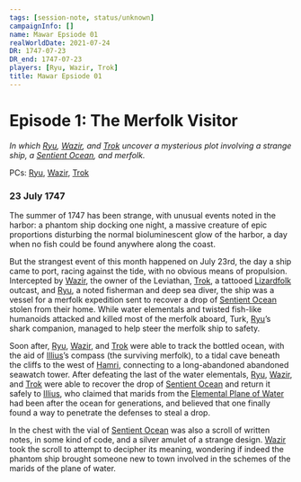```yaml
---
tags: [session-note, status/unknown]
campaignInfo: []
name: Mawar Epsiode 01
realWorldDate: 2021-07-24
DR: 1747-07-23
DR_end: 1747-07-23
players: [Ryu, Wazir, Trok]
title: Mawar Epsiode 01
---
```


# Episode 1: The Merfolk Visitor
*In which [Ryu](<../../../people/pcs/mawar-confederacy/ryu.md>), [Wazir](<../../../people/pcs/mawar-confederacy/wazir.md>), and [Trok](<../../../people/pcs/mawar-confederacy/trok.md>) uncover a mysterious plot involving a strange ship, a [Sentient Ocean](<../../../worldbuilding/brainstorming/sentient-ocean.md>), and merfolk.*

PCs: [Ryu](<../../../people/pcs/mawar-confederacy/ryu.md>), [Wazir](<../../../people/pcs/mawar-confederacy/wazir.md>), [Trok](<../../../people/pcs/mawar-confederacy/trok.md>)

### 23 July 1747
The summer of 1747 has been strange, with unusual events noted in the harbor: a phantom ship docking one night, a massive creature of epic proportions disturbing the normal bioluminescent glow of the harbor, a day when no fish could be found anywhere along the coast. 

But the strangest event of this month happened on July 23rd, the day a ship came to port, racing against the tide, with no obvious means of propulsion. Intercepted by [Wazir](<../../../people/pcs/mawar-confederacy/wazir.md>), the owner of the Leviathan, [Trok](<../../../people/pcs/mawar-confederacy/trok.md>), a tattooed [Lizardfolk](<../../../species/children-of-the-embodied-gods/lizardfolk/lizardfolk.md>) outcast, and [Ryu](<../../../people/pcs/mawar-confederacy/ryu.md>), a noted fisherman and deep sea diver, the ship was a vessel for a merfolk expedition sent to recover a drop of [Sentient Ocean](<../../../worldbuilding/brainstorming/sentient-ocean.md>) stolen from their home. While water elementals and twisted fish-like humanoids attacked and killed most of the merfolk aboard, Turk, [Ryu](<../../../people/pcs/mawar-confederacy/ryu.md>)’s shark companion, managed to help steer the merfolk ship to safety. 

Soon after, [Ryu](<../../../people/pcs/mawar-confederacy/ryu.md>), [Wazir](<../../../people/pcs/mawar-confederacy/wazir.md>), and [Trok](<../../../people/pcs/mawar-confederacy/trok.md>) were able to track the bottled ocean, with the aid of [Illius](<../../../people/other-nonhumans/illius.md>)’s compass (the surviving merfolk), to a tidal cave beneath the cliffs to the west of [Hamri](<../../../gazetteer/west-coast/mawar-confederacy/hamri.md>), connecting to a long-abandoned abandoned seawatch tower. After defeating the last of the water elementals, [Ryu](<../../../people/pcs/mawar-confederacy/ryu.md>), [Wazir](<../../../people/pcs/mawar-confederacy/wazir.md>), and [Trok](<../../../people/pcs/mawar-confederacy/trok.md>) were able to recover the drop of [Sentient Ocean](<../../../worldbuilding/brainstorming/sentient-ocean.md>) and return it safely to [Illius](<../../../people/other-nonhumans/illius.md>), who claimed that marids from the [Elemental Plane of Water](<../../../cosmology/multiverse/energy-realms/elemental-realms/elemental-plane-of-water.md>) had been after the ocean for generations, and believed that one finally found a way to penetrate the defenses to steal a drop. 

In the chest with the vial of [Sentient Ocean](<../../../worldbuilding/brainstorming/sentient-ocean.md>) was also a scroll of written notes, in some kind of code, and a silver amulet of a strange design. [Wazir](<../../../people/pcs/mawar-confederacy/wazir.md>) took the scroll to attempt to decipher its meaning, wondering if indeed the phantom ship brought someone new to town involved in the schemes of the marids of the plane of water.
